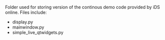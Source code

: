 Folder used for storing version of the continous demo code provided by iDS online.
Files include:
- display.py
- mainwindow.py
- simple_live_qtwidgets.py
